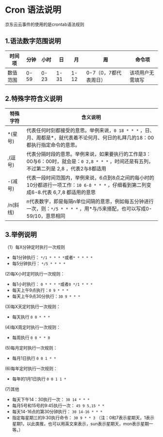 # Cron 语法说明

京东云云事件的使用的是crontab语法规则

## 1.语法数字范围说明
| 时间项 | 分钟 | 小时 | 日 | 月 | 周 | 命令项 |
|-|-|-|-|-|-|-|
| 数值范围 | 0-59 | 0-23 | 1-31 | 1-12 | 0-7（0，7都代表周日） | 该项用户无需填写 |

## 2.特殊字符含义说明
| 特殊字符 | 含义说明 |
|-|-|
| *(星号) | 代表任何时刻都接受的意思。举例来说，`0 18 * * *` ，日、月、周都是*，就代表着不论何月、何日的礼拜几的18：00都执行指定命令的意思。 |
| ,(逗号) | 代表分隔时段的意思。举例来说，如果要执行的工作是3：00与6：00时，就会是：`0 2,8 * * *` ，时间还是有五列，不过第二列是 2,8 ，代表2与8都适用 |
| -(减号) | 代表一段时间范围内，举例来说，6点到8点之间的每小时的10分都进行一项工作：`10 6-8 * * *` ，仔细看到第二列变成6-8.代表 6,7,8 都适用的意思 |
| /n(斜线) | n代表数字，即是每隔n单位间隔的意思，例如每五分钟进行一次，则：`*/5 * * * *` ，用*与/5来搭配，也可以写成0-59/10，意思相同 |

## 3.举例说明

（1）每X分钟定时执行一次规则
- 每1分钟执行： `*/1 * * * *`或者`* * * * *`
- 每5分钟执行： `*/5 * * * *`

(2)每X小时定时执行一次规则：
- 每1小时执行： `0 * * * *`或者`0 */1 * * *`
- 每天上午9点执行：`0 9 * * *`
- 每天上午9点30分执行：`30 9 * * *`

(3)每X天定时执行一次规则：
- 每天执行 `0 0 * * *`

(4)每X周定时执行一次规则：
- 每周执行 `0 0 * * 0`

(5)每月定时执行一次规则：
- 每月1日执行 `0 0 1 * *`

(6)每年定时执行一次规则：
- 每年的1月1日执行 `0 0 1 1 *`

(7)其他
- 每天下午14：30执行一次： `30 14 * * *`
- 每月5号和15号的9:45执行一次： `45 9 5,15 * *`
- 每天14-16点的第30分钟执行： `30 14-16 * * *`
- 指定每星期三的9:30执行命令： `30 9 * * 3` （注：0和7表示星期天，1表示星期1，以此类推，也可以用英文来表示，sun表示星期天，mon表示星期一等。）


